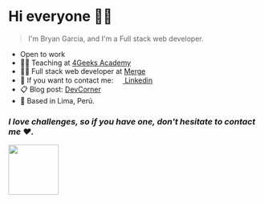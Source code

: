 # Hi everyone 👋🌵
> I'm Bryan Garcia, and I'm a Full stack web developer.

- Open to work
- 👨‍💻 Teaching at <a href="https://4geeksacademy.com/" target="_blank">4Geeks Academy</a> 
- 👨‍💻 Full stack web developer at <a href="https://www.mergeto.co/" target="_blank">Merge</a> 
- 🤝 If you want to contact me: <a href="https://www.linkedin.com/in/bryanstgarcia/"><img src="./assets/img/linkedin.png" width="15"> Linkedin</a>
- 📋 Blog post: <a href="https://devcorner.top">DevCorner</a>
- 📍 Based in Lima, Perú. 
 
### ***I love challenges, so if you have one, don't hesitate to contact me ❤.***

<a align="center" href="https://bryanstgarcia.com/" >
    <img src="./assets/img/bg-logo.png" width="100" />
</a>


